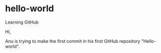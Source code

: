 # hello-world
Learning GitHub

Hi,

Anu is trying to make the first commit in his first GitHub repository "Hello-world".
